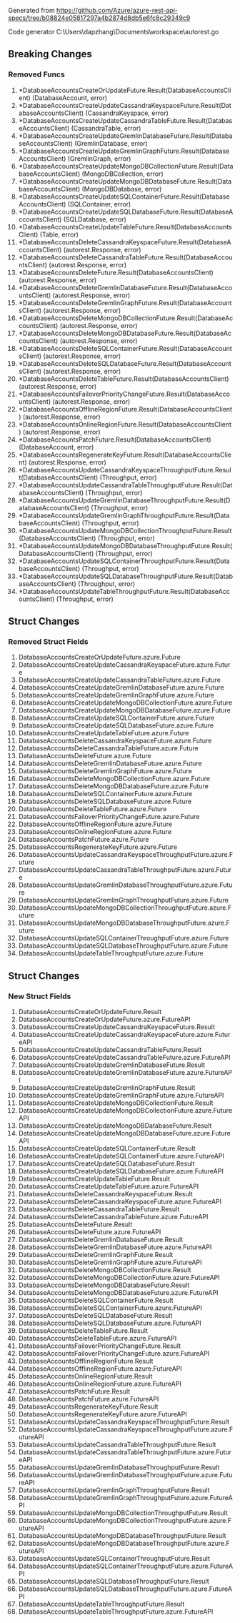 Generated from https://github.com/Azure/azure-rest-api-specs/tree/b08824e05817297a4b2874d8db5e6fc8c29349c9

Code generator C:\Users\dapzhang\Documents\workspace\autorest.go

## Breaking Changes

### Removed Funcs

1. *DatabaseAccountsCreateOrUpdateFuture.Result(DatabaseAccountsClient) (DatabaseAccount, error)
1. *DatabaseAccountsCreateUpdateCassandraKeyspaceFuture.Result(DatabaseAccountsClient) (CassandraKeyspace, error)
1. *DatabaseAccountsCreateUpdateCassandraTableFuture.Result(DatabaseAccountsClient) (CassandraTable, error)
1. *DatabaseAccountsCreateUpdateGremlinDatabaseFuture.Result(DatabaseAccountsClient) (GremlinDatabase, error)
1. *DatabaseAccountsCreateUpdateGremlinGraphFuture.Result(DatabaseAccountsClient) (GremlinGraph, error)
1. *DatabaseAccountsCreateUpdateMongoDBCollectionFuture.Result(DatabaseAccountsClient) (MongoDBCollection, error)
1. *DatabaseAccountsCreateUpdateMongoDBDatabaseFuture.Result(DatabaseAccountsClient) (MongoDBDatabase, error)
1. *DatabaseAccountsCreateUpdateSQLContainerFuture.Result(DatabaseAccountsClient) (SQLContainer, error)
1. *DatabaseAccountsCreateUpdateSQLDatabaseFuture.Result(DatabaseAccountsClient) (SQLDatabase, error)
1. *DatabaseAccountsCreateUpdateTableFuture.Result(DatabaseAccountsClient) (Table, error)
1. *DatabaseAccountsDeleteCassandraKeyspaceFuture.Result(DatabaseAccountsClient) (autorest.Response, error)
1. *DatabaseAccountsDeleteCassandraTableFuture.Result(DatabaseAccountsClient) (autorest.Response, error)
1. *DatabaseAccountsDeleteFuture.Result(DatabaseAccountsClient) (autorest.Response, error)
1. *DatabaseAccountsDeleteGremlinDatabaseFuture.Result(DatabaseAccountsClient) (autorest.Response, error)
1. *DatabaseAccountsDeleteGremlinGraphFuture.Result(DatabaseAccountsClient) (autorest.Response, error)
1. *DatabaseAccountsDeleteMongoDBCollectionFuture.Result(DatabaseAccountsClient) (autorest.Response, error)
1. *DatabaseAccountsDeleteMongoDBDatabaseFuture.Result(DatabaseAccountsClient) (autorest.Response, error)
1. *DatabaseAccountsDeleteSQLContainerFuture.Result(DatabaseAccountsClient) (autorest.Response, error)
1. *DatabaseAccountsDeleteSQLDatabaseFuture.Result(DatabaseAccountsClient) (autorest.Response, error)
1. *DatabaseAccountsDeleteTableFuture.Result(DatabaseAccountsClient) (autorest.Response, error)
1. *DatabaseAccountsFailoverPriorityChangeFuture.Result(DatabaseAccountsClient) (autorest.Response, error)
1. *DatabaseAccountsOfflineRegionFuture.Result(DatabaseAccountsClient) (autorest.Response, error)
1. *DatabaseAccountsOnlineRegionFuture.Result(DatabaseAccountsClient) (autorest.Response, error)
1. *DatabaseAccountsPatchFuture.Result(DatabaseAccountsClient) (DatabaseAccount, error)
1. *DatabaseAccountsRegenerateKeyFuture.Result(DatabaseAccountsClient) (autorest.Response, error)
1. *DatabaseAccountsUpdateCassandraKeyspaceThroughputFuture.Result(DatabaseAccountsClient) (Throughput, error)
1. *DatabaseAccountsUpdateCassandraTableThroughputFuture.Result(DatabaseAccountsClient) (Throughput, error)
1. *DatabaseAccountsUpdateGremlinDatabaseThroughputFuture.Result(DatabaseAccountsClient) (Throughput, error)
1. *DatabaseAccountsUpdateGremlinGraphThroughputFuture.Result(DatabaseAccountsClient) (Throughput, error)
1. *DatabaseAccountsUpdateMongoDBCollectionThroughputFuture.Result(DatabaseAccountsClient) (Throughput, error)
1. *DatabaseAccountsUpdateMongoDBDatabaseThroughputFuture.Result(DatabaseAccountsClient) (Throughput, error)
1. *DatabaseAccountsUpdateSQLContainerThroughputFuture.Result(DatabaseAccountsClient) (Throughput, error)
1. *DatabaseAccountsUpdateSQLDatabaseThroughputFuture.Result(DatabaseAccountsClient) (Throughput, error)
1. *DatabaseAccountsUpdateTableThroughputFuture.Result(DatabaseAccountsClient) (Throughput, error)

## Struct Changes

### Removed Struct Fields

1. DatabaseAccountsCreateOrUpdateFuture.azure.Future
1. DatabaseAccountsCreateUpdateCassandraKeyspaceFuture.azure.Future
1. DatabaseAccountsCreateUpdateCassandraTableFuture.azure.Future
1. DatabaseAccountsCreateUpdateGremlinDatabaseFuture.azure.Future
1. DatabaseAccountsCreateUpdateGremlinGraphFuture.azure.Future
1. DatabaseAccountsCreateUpdateMongoDBCollectionFuture.azure.Future
1. DatabaseAccountsCreateUpdateMongoDBDatabaseFuture.azure.Future
1. DatabaseAccountsCreateUpdateSQLContainerFuture.azure.Future
1. DatabaseAccountsCreateUpdateSQLDatabaseFuture.azure.Future
1. DatabaseAccountsCreateUpdateTableFuture.azure.Future
1. DatabaseAccountsDeleteCassandraKeyspaceFuture.azure.Future
1. DatabaseAccountsDeleteCassandraTableFuture.azure.Future
1. DatabaseAccountsDeleteFuture.azure.Future
1. DatabaseAccountsDeleteGremlinDatabaseFuture.azure.Future
1. DatabaseAccountsDeleteGremlinGraphFuture.azure.Future
1. DatabaseAccountsDeleteMongoDBCollectionFuture.azure.Future
1. DatabaseAccountsDeleteMongoDBDatabaseFuture.azure.Future
1. DatabaseAccountsDeleteSQLContainerFuture.azure.Future
1. DatabaseAccountsDeleteSQLDatabaseFuture.azure.Future
1. DatabaseAccountsDeleteTableFuture.azure.Future
1. DatabaseAccountsFailoverPriorityChangeFuture.azure.Future
1. DatabaseAccountsOfflineRegionFuture.azure.Future
1. DatabaseAccountsOnlineRegionFuture.azure.Future
1. DatabaseAccountsPatchFuture.azure.Future
1. DatabaseAccountsRegenerateKeyFuture.azure.Future
1. DatabaseAccountsUpdateCassandraKeyspaceThroughputFuture.azure.Future
1. DatabaseAccountsUpdateCassandraTableThroughputFuture.azure.Future
1. DatabaseAccountsUpdateGremlinDatabaseThroughputFuture.azure.Future
1. DatabaseAccountsUpdateGremlinGraphThroughputFuture.azure.Future
1. DatabaseAccountsUpdateMongoDBCollectionThroughputFuture.azure.Future
1. DatabaseAccountsUpdateMongoDBDatabaseThroughputFuture.azure.Future
1. DatabaseAccountsUpdateSQLContainerThroughputFuture.azure.Future
1. DatabaseAccountsUpdateSQLDatabaseThroughputFuture.azure.Future
1. DatabaseAccountsUpdateTableThroughputFuture.azure.Future

## Struct Changes

### New Struct Fields

1. DatabaseAccountsCreateOrUpdateFuture.Result
1. DatabaseAccountsCreateOrUpdateFuture.azure.FutureAPI
1. DatabaseAccountsCreateUpdateCassandraKeyspaceFuture.Result
1. DatabaseAccountsCreateUpdateCassandraKeyspaceFuture.azure.FutureAPI
1. DatabaseAccountsCreateUpdateCassandraTableFuture.Result
1. DatabaseAccountsCreateUpdateCassandraTableFuture.azure.FutureAPI
1. DatabaseAccountsCreateUpdateGremlinDatabaseFuture.Result
1. DatabaseAccountsCreateUpdateGremlinDatabaseFuture.azure.FutureAPI
1. DatabaseAccountsCreateUpdateGremlinGraphFuture.Result
1. DatabaseAccountsCreateUpdateGremlinGraphFuture.azure.FutureAPI
1. DatabaseAccountsCreateUpdateMongoDBCollectionFuture.Result
1. DatabaseAccountsCreateUpdateMongoDBCollectionFuture.azure.FutureAPI
1. DatabaseAccountsCreateUpdateMongoDBDatabaseFuture.Result
1. DatabaseAccountsCreateUpdateMongoDBDatabaseFuture.azure.FutureAPI
1. DatabaseAccountsCreateUpdateSQLContainerFuture.Result
1. DatabaseAccountsCreateUpdateSQLContainerFuture.azure.FutureAPI
1. DatabaseAccountsCreateUpdateSQLDatabaseFuture.Result
1. DatabaseAccountsCreateUpdateSQLDatabaseFuture.azure.FutureAPI
1. DatabaseAccountsCreateUpdateTableFuture.Result
1. DatabaseAccountsCreateUpdateTableFuture.azure.FutureAPI
1. DatabaseAccountsDeleteCassandraKeyspaceFuture.Result
1. DatabaseAccountsDeleteCassandraKeyspaceFuture.azure.FutureAPI
1. DatabaseAccountsDeleteCassandraTableFuture.Result
1. DatabaseAccountsDeleteCassandraTableFuture.azure.FutureAPI
1. DatabaseAccountsDeleteFuture.Result
1. DatabaseAccountsDeleteFuture.azure.FutureAPI
1. DatabaseAccountsDeleteGremlinDatabaseFuture.Result
1. DatabaseAccountsDeleteGremlinDatabaseFuture.azure.FutureAPI
1. DatabaseAccountsDeleteGremlinGraphFuture.Result
1. DatabaseAccountsDeleteGremlinGraphFuture.azure.FutureAPI
1. DatabaseAccountsDeleteMongoDBCollectionFuture.Result
1. DatabaseAccountsDeleteMongoDBCollectionFuture.azure.FutureAPI
1. DatabaseAccountsDeleteMongoDBDatabaseFuture.Result
1. DatabaseAccountsDeleteMongoDBDatabaseFuture.azure.FutureAPI
1. DatabaseAccountsDeleteSQLContainerFuture.Result
1. DatabaseAccountsDeleteSQLContainerFuture.azure.FutureAPI
1. DatabaseAccountsDeleteSQLDatabaseFuture.Result
1. DatabaseAccountsDeleteSQLDatabaseFuture.azure.FutureAPI
1. DatabaseAccountsDeleteTableFuture.Result
1. DatabaseAccountsDeleteTableFuture.azure.FutureAPI
1. DatabaseAccountsFailoverPriorityChangeFuture.Result
1. DatabaseAccountsFailoverPriorityChangeFuture.azure.FutureAPI
1. DatabaseAccountsOfflineRegionFuture.Result
1. DatabaseAccountsOfflineRegionFuture.azure.FutureAPI
1. DatabaseAccountsOnlineRegionFuture.Result
1. DatabaseAccountsOnlineRegionFuture.azure.FutureAPI
1. DatabaseAccountsPatchFuture.Result
1. DatabaseAccountsPatchFuture.azure.FutureAPI
1. DatabaseAccountsRegenerateKeyFuture.Result
1. DatabaseAccountsRegenerateKeyFuture.azure.FutureAPI
1. DatabaseAccountsUpdateCassandraKeyspaceThroughputFuture.Result
1. DatabaseAccountsUpdateCassandraKeyspaceThroughputFuture.azure.FutureAPI
1. DatabaseAccountsUpdateCassandraTableThroughputFuture.Result
1. DatabaseAccountsUpdateCassandraTableThroughputFuture.azure.FutureAPI
1. DatabaseAccountsUpdateGremlinDatabaseThroughputFuture.Result
1. DatabaseAccountsUpdateGremlinDatabaseThroughputFuture.azure.FutureAPI
1. DatabaseAccountsUpdateGremlinGraphThroughputFuture.Result
1. DatabaseAccountsUpdateGremlinGraphThroughputFuture.azure.FutureAPI
1. DatabaseAccountsUpdateMongoDBCollectionThroughputFuture.Result
1. DatabaseAccountsUpdateMongoDBCollectionThroughputFuture.azure.FutureAPI
1. DatabaseAccountsUpdateMongoDBDatabaseThroughputFuture.Result
1. DatabaseAccountsUpdateMongoDBDatabaseThroughputFuture.azure.FutureAPI
1. DatabaseAccountsUpdateSQLContainerThroughputFuture.Result
1. DatabaseAccountsUpdateSQLContainerThroughputFuture.azure.FutureAPI
1. DatabaseAccountsUpdateSQLDatabaseThroughputFuture.Result
1. DatabaseAccountsUpdateSQLDatabaseThroughputFuture.azure.FutureAPI
1. DatabaseAccountsUpdateTableThroughputFuture.Result
1. DatabaseAccountsUpdateTableThroughputFuture.azure.FutureAPI
